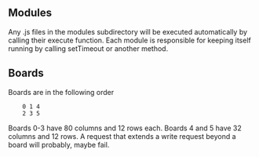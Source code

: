 Modules 
---------------
Any .js files in the modules subdirectory will be executed automatically by calling their execute function. Each module is responsible for keeping itself running by calling setTimeout or another method.

Boards
----------------
Boards are in the following order 
```
	0 1 4
	2 3 5
```
Boards 0-3 have 80 columns and 12 rows each.
Boards 4 and 5 have 32 columns and 12 rows.
A request that extends a write request beyond a board will probably, maybe fail.